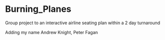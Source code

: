 # Burning_Planes
Group project to an interactive airline seating plan within a 2 day turnaround

Adding my name Andrew Knight, Peter Fagan
